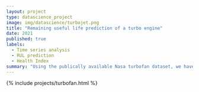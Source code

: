 ```yaml
---
layout: project
type: datascience_project
image: img/datascience/turbojet.png
title: "Remaining useful life prediction of a turbo engine"
date: 2021
published: true
labels:
  - Time series analysis
  - RUL prediction
  - Health Index
summary: "Using the publically available Nasa turbofan dataset, we have estimated the RUL of an aircraft engine."
---
```


<!--
<center> <img class="img-fluid" src="../img/datascience/turbojet.png"> </center>
-->
<head>
<style>
  body {
  background-image:url("../img/datascience/turbojet.png");
  /* background-repeat: no-repeat; */
  /* background-size: contain; */
  /* background-attachment: fixed; */
  }
</style>
</head>

<body>

{% include projects/turbofan.html %}

</body>

